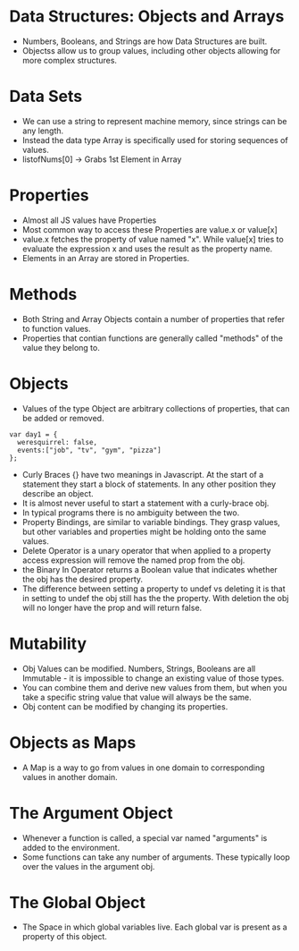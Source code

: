 # Data Structures: Objects and Arrays
- Numbers, Booleans, and Strings are how Data Structures are built.
- Objectss allow us to group values, including other objects allowing for more complex structures.

# Data Sets
- We can use a string to represent machine memory, since strings can be any length.
- Instead the data type Array is specifically used for storing sequences of values.
- listofNums[0] -> Grabs 1st Element in Array

# Properties
- Almost all JS values have Properties
- Most common way to access these Properties are value.x or value[x]
- value.x fetches the property of value named "x". While value[x] tries to evaluate the expression x and uses the result as the property name.
- Elements in an Array are stored in Properties.

# Methods
- Both String and Array Objects contain a number of properties that refer to function values.
- Properties that contian functions are generally called "methods" of the value they belong to.

# Objects
- Values of the type Object are arbitrary collections of properties, that can be added or removed.

````
var day1 = {
  weresquirrel: false,
  events:["job", "tv", "gym", "pizza"]
};
````

- Curly Braces {} have two meanings in Javascript. At the start of a statement they start a block of statements. In any other position they describe an object.
- It is almost never useful to start a statement with a curly-brace obj.
- In typical programs there is no ambiguity between the two.
- Property Bindings, are similar to variable bindings. They grasp values, but other variables and properties might be holding onto the same values.
- Delete Operator is a unary operator that when applied to a property access expression will remove the named prop from the obj.
- the Binary In Operator returns a Boolean value that indicates whether the obj has the desired property.
- The difference between setting a property to undef vs deleting it is that in setting to undef the obj still has the the property. With deletion the obj will no longer have the prop and will return false.

# Mutability
- Obj Values can be modified. Numbers, Strings, Booleans are all Immutable - it is impossible to change an existing value of those types.
- You can combine them and derive new values from them, but when you take a specific string value that value will always be the same.
- Obj content can be modified by changing its properties.

# Objects as Maps
- A Map is a way to go from values in one domain to corresponding values in another domain.

# The Argument Object
- Whenever a function is called, a special var named "arguments" is added to the environment.
- Some functions can take any number of arguments. These typically loop over the values in the argument obj.

# The Global Object
- The Space in which global variables live. Each global var is present as a property of this object.
